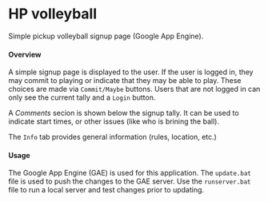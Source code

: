 # HP volleyball

Simple pickup volleyball signup page (Google App Engine).

#### Overview

A simple signup page is displayed to the user.  If the user is logged in,
they may commit to playing or indicate that they may be able to play.
These choices are made via `Commit/Maybe` buttons. Users that are not 
logged in can only see the current tally and a `Login` button.

A *Comments* secion is shown below the signup tally.  It can be used to
indicate start times, or other issues (like who is brining the ball).

The `Info` tab provides general information (rules, location, etc.)

#### Usage

The Google App Engine (GAE) is used for this application.  The `update.bat`
file is used to push the changes to the GAE server.  Use the `runserver.bat`
file to run a local server and test changes prior to updating.


